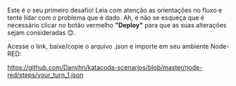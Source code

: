 Este é o seu primeiro desafio! Leia com atenção as orientações no fluxo e tente lidar com o problema que é dado.
Ah, e não se esqueça que é necessário clicar no botão vermelho **"Deploy"** para que as suas alterações sejam consideradas 😊.

Acesse o link, baixe/copie o arquivo .json e importe em seu ambiente Node-RED:

https://github.com/Danyhn/katacoda-scenarios/blob/master/node-red/steps/your_turn_1.json